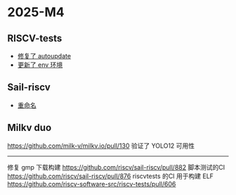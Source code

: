 # 2025-M4

## RISCV-tests

- [修复了 autoupdate](https://github.com/riscv-software-src/riscv-tests/commit/4bbcf2e7def4c0b37e893baaa5ddaf31e1144e33)
- [更新了 env 环境](https://github.com/riscv-software-src/riscv-tests/commit/8edbedf776b4d7b9af1061058a816a9a2a44e9ca)

## Sail-riscv

- [重命名](https://github.com/riscv/sail-riscv/commit/302f761510b93134e9b2cb90116929b8721d8560)

## Milkv duo

https://github.com/milk-v/milkv.io/pull/130 验证了 YOLO12 可用性

---

修复 gmp 下载构建 https://github.com/riscv/sail-riscv/pull/882
脚本测试的CI https://github.com/riscv/sail-riscv/pull/876
riscvtests 的CI 用于构建 ELF https://github.com/riscv-software-src/riscv-tests/pull/606